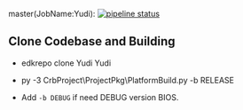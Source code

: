 master(JobName:Yudi): [![pipeline status](http://192.168.6.50/inspurprojects/yudi/badges/master/pipeline.svg)](http://192.168.6.50/inspurprojects/yudi/-/commits/master)


## Clone Codebase and Building
  * edkrepo clone Yudi Yudi
  * py -3 CrbProject\ProjectPkg\PlatformBuild.py -b RELEASE
  
  * Add `-b DEBUG` if need DEBUG version BIOS.
